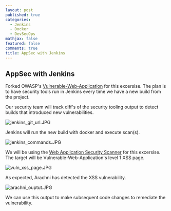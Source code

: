 ```yaml
---
layout: post
published: true
categories:
  - Jenkins
  - Docker
  - DevSecOps
mathjax: false
featured: false
comments: true
title: AppSec with Jenkins
---
```

## AppSec with Jenkins

Forked OWASP's [Vulnerable-Web-Application](https://github.com/OWASP/Vulnerable-Web-Application) for this excersise. The plan is to have security tools run in Jenkins every time we have a new build from the project.

Our security team will track diff's of the security tooling output to detect builds that introduced new vulnerabilities. 

![jenkins_git_url.JPG]({{site.baseurl}}/images/jenkins_git_url.JPG)


Jenkins will run the new build with docker and execute scan(s).

![jenkins_commands.JPG]({{site.baseurl}}/images/jenkins_commands.JPG)


We will be using the [Web Application Security Scanner](https://github.com/Arachni/arachni) for this excersise. The target will be Vulnerable-Web-Application's level 1 XSS page.

![vuln_xss_page.JPG]({{site.baseurl}}/images/vuln_xss_page.JPG)


As expected, Arachni has detected the XSS vulnerability. 

![arachni_ouptut.JPG]({{site.baseurl}}/images/arachni_ouptut.JPG)

We can use this output to make subsequent code changes to remediate the vulnerability.

